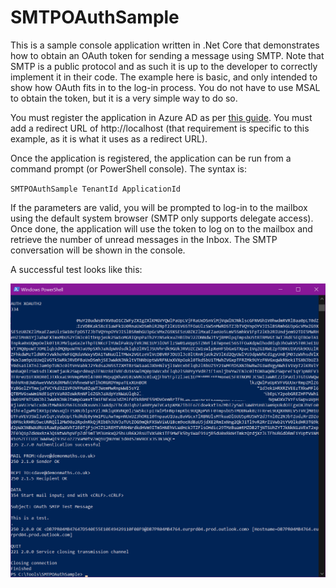 # SMTPOAuthSample

This is a sample console application written in .Net Core that demonstrates how to obtain an OAuth token for sending a message using SMTP.  Note that SMTP is a public protocol and as such it is up to the developer to correctly implement it in their code. The example here is basic, and only intended to show how OAuth fits in to the log-in process. You do not have to use MSAL to obtain the token, but it is a very simple way to do so.

You must register the application in Azure AD as per [this guide](https://docs.microsoft.com/en-us/exchange/client-developer/legacy-protocols/how-to-authenticate-an-imap-pop-smtp-application-by-using-oauth#get-an-access-token "Authenticate an IMAP application using OAuth").  You must add a redirect URL of http://localhost (that requirement is specific to this example, as it is what it uses as a redirect URL).

Once the application is registered, the application can be run from a command prompt (or PowerShell console).  The syntax is:

`SMTPOAuthSample TenantId ApplicationId`

If the parameters are valid, you will be prompted to log-in to the mailbox using the default system browser (SMTP only supports delegate access).  Once done, the application will use the token to log on to the mailbox and retrieve the number of unread messages in the Inbox.  The SMTP conversation will be shown in the console.

A successful test looks like this:

![SMTPOAuthSample Successful Test Screenshot](https://github.com/David-Barrett-MS/SMTPOAuthSample/blob/master/SMTPOAuthSampleScreenshot.png?raw=true "SMTPOAuthSample Successful Test Screenshot")
